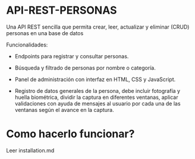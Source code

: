 # API-REST-PERSONAS
Una API REST sencilla que permita crear, leer, actualizar y eliminar (CRUD) personas en una base de datos


Funcionalidades:

- Endpoints para registrar y consultar personas.

- Búsqueda y filtrado de personas por nombre o categoría.

- Panel de administración con interfaz en HTML, CSS y JavaScript.

- Registro de datos generales de Ia persona, debe incluir fotografía y huella biométrica, dividir la captura en diferentes ventanas, aplicar validaciones con ayuda de mensajes al usuario por cada una de las ventanas 
según el avance en la captura.


# Como hacerlo funcionar?
Leer installation.md